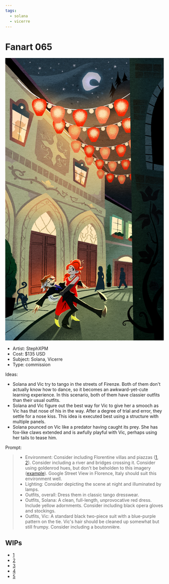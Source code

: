 ```yaml
---
tags:
  - solana
  - vicerre
---
```


# Fanart 065

<img src="assets/2025-03-04_fanimage-115.png">

- Artist: StephXPM
- Cost: $135 USD
- Subject: Solana, Vicerre
- Type: commission

Ideas:

- Solana and Vic try to tango in the streets of Firenze. Both of them don't actually know how to dance, so it becomes an awkward-yet-cute learning experience. In this scenario, both of them have classier outfits than their usual outfits.
- Solana and Vic figure out the best way for Vic to give her a smooch as Vic has that nose of his in the way. After a degree of trial and error, they settle for a nose kiss. This idea is executed best using a structure with multiple panels.
- Solana pounced on Vic like a predator having caught its prey. She has fox-like claws extended and is awfully playful with Vic, perhaps using her tails to tease him.

Prompt:

> - Environment: Consider including Florentine villas and piazzas ([1](https://www.villaflorentine.com/en/), [2](https://www.walksofitaly.com/blog/things-to-do/italian-piazzas)). Consider including a river and bridges crossing it. Consider using goldenrod hues, but don't be beholden to this imagery ([example](https://www.pinterest.com/pin/8655424280119818/)). Google Street View in Florence, Italy should suit this environment well.
> - Lighting: Consider depicting the scene at night and illuminated by lamps.
> - Outfits, overall: Dress them in classic tango dresswear.
> - Outfits, Solana: A clean, full-length, unprovocative red dress. Include yellow adornments. Consider including black opera gloves and stockings.
> - Outfits, Vic: A standard black two-piece suit with a blue-purple pattern on the tie. Vic's hair should be cleaned up somewhat but still frumpy. Consider including a boutonnière.

## WIPs

- [1](assets/2025-02-18_fanimage-101.png)
- [2](assets/2025-02-19_fanimage-102.png)
- [3](assets/2025-02-19_fanimage-103.png)
- [4](assets/2025-03-03_fanimage-113.png)
- [5](assets/2025-03-03_fanimage-114.png)
